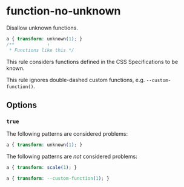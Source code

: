 # function-no-unknown

Disallow unknown functions.

<!-- prettier-ignore -->
```css
a { transform: unknown(1); }
/**            ↑
 * Functions like this */
```

This rule considers functions defined in the CSS Specifications to be known.

This rule ignores double-dashed custom functions, e.g. `--custom-function()`.

## Options

### `true`

The following patterns are considered problems:

<!-- prettier-ignore -->
```css
a { transform: unknown(1); }
```

The following patterns are _not_ considered problems:

<!-- prettier-ignore -->
```css
a { transform: scale(1); }
```

<!-- prettier-ignore -->
```css
a { transform: --custom-function(1); }
```

